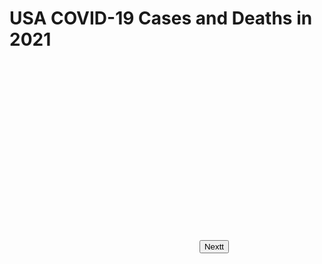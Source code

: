 <!doctype html>
<html>
  <script src='https://d3js.org/d3.v5.min.js'></script>
  <style> rect {fill: lightblue; stroke: black; }</style>
  <head>
    <meta charset="utf-8">
    <title>CS416 Narrative Visualization</title>
  </head>
  <body>
    <h1>USA COVID-19 Cases and Deaths in 2021</h1>
    <svg width=300 height=300></svg>
    <script>      
x = d3.scaleBand().domain([0,1,2,3,4,5]).range([0, 200])
y = d3.scaleLinear().domain([0,42]).range([200, 0])

d3.select("svg").append("g")
 .attr("transform","translate(50,50)")
 .selectAll("rect")
 .data(data)
 .enter()
 .append("rect")
  .attr("x",function(d,i) {return 100*i/3;})
  .attr("y",function(d,i) {return (200-d/42*200);})
  .attr("width",(100/3))
  .attr("height",function(d,i) {return (d/42*200);});

d3.select("svg").append("g")
 .attr("transform","translate(50,50)")
 .call(d3.axisLeft(y));

d3.select("svg").append("g")
 .attr("transform","translate(50,250)")
 .call(d3.axisBottom(x));
    </script>
    <button>Nextt</button>
  </body>
</html>
